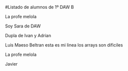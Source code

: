 #Listado de alumnos de 1º DAW B

La profe melola

Soy Sara de DAW

Dupla de Ivan y Adrian

Luis Maeso Beltran esta es mi linea los arrays son dificiles

La profe melola

Javier